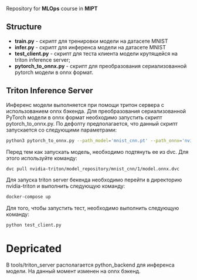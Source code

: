 Repository for **MLOps** course in **MIPT**
## Structure
- **train.py** - скрипт для тренировки модели на датасете MNIST
- **infer.py** - скрипт для инференса модели на датасете MNIST
- **test_client.py** - скрипт для теста клиента модели крутящейся на triton inference server;
- **pytorch_to_onnx.py** - скрипт для преобразования сериализованной pytorch модели в onnx формат.

## Triton Inference Server

Инференс модели выполняется при помощи тритон сервера с использованием onnx бэкенда.
Для преобразования сериализованной PyTorch модели в onnx формат необходимо запустить скрипт pytorch_to_onnx.py. По дефолту предполагается, что данный скрипт запускается со следующими параметрами:
```sh
python3 pytorch_to_onnx.py --path_model='mnist_cnn.pt' --path_onnx='nvidia-triton/model_repository/mnist_cnn/1/model.onnx'
```

Перед тем как запускать модель, необходимо подтянуть ее из dvc.
Для этого используйте команду:
```sh
dvc pull nvidia-triton/model_repository/mnist_cnn/1/model.onnx.dvc
```

Для запуска triton server бекенда необходимо перейти в директорию nvidia-triton и выполнить следующую команду:
```sh
docker-compose up
```

Для того, чтобы запустить тест, необходимо выполнить следующую команду:

```sh
python test_client.py
```

# Depricated

В tools/triton_server располагается python_backend для инференса модели.
На данный момент изменен на onnx бэкенд.
